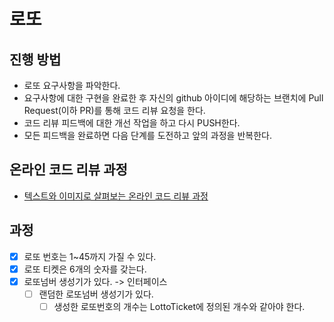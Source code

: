 # 로또
## 진행 방법
* 로또 요구사항을 파악한다.
* 요구사항에 대한 구현을 완료한 후 자신의 github 아이디에 해당하는 브랜치에 Pull Request(이하 PR)를 통해 코드 리뷰 요청을 한다.
* 코드 리뷰 피드백에 대한 개선 작업을 하고 다시 PUSH한다.
* 모든 피드백을 완료하면 다음 단계를 도전하고 앞의 과정을 반복한다.

## 온라인 코드 리뷰 과정
* [텍스트와 이미지로 살펴보는 온라인 코드 리뷰 과정](https://github.com/next-step/nextstep-docs/tree/master/codereview)

## 과정
- [X] 로또 번호는 1~45까지 가질 수 있다.
- [X] 로또 티켓은 6개의 숫자를 갖는다.
- [X] 로또넘버 생성기가 있다. -> 인터페이스
    - [ ] 랜덤한 로또넘버 생성기가 있다.
      - [ ] 생성한 로또번호의 개수는 LottoTicket에 정의된 개수와 같아야 한다.